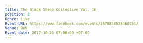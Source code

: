 ```yaml
---
title: The Black Sheep Collective Vol. 10
position: 2
Genre: Live
Event URL: https://www.facebook.com/events/1678858525460251/
Venue: DeN
Event date: 2017-10-26 07:00:00 +07:00
---
```


